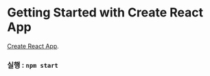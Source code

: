# Getting Started with Create React App
[Create React App](https://github.com/facebook/create-react-app).

### 실행 :  `npm start`
